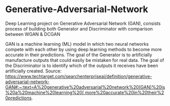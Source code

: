 # Generative-Adversarial-Network
Deep Learning project on Generative Adversarial Network (GAN), consists process of building both Generator and Discriminator with comparison between WGAN & DCGAN

GAN is a machine learning (ML) model in which two neural networks compete with each other by using deep learning methods to become more accurate in their predictions. The goal of the Generator is to artificially manufacture outputs that could easily be mistaken for real data. The goal of the Discriminator is to identify which of the outputs it receives have been artificially created. 
Source: https://www.techtarget.com/searchenterpriseai/definition/generative-adversarial-network-GAN#:~:text=A%20generative%20adversarial%20network%20(GAN)%20is%20a%20machine%20learning%20(,more%20accurate%20in%20their%20predictions.
